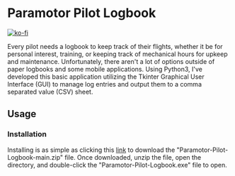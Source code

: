 # Paramotor Pilot Logbook

[![ko-fi](https://ko-fi.com/img/githubbutton_sm.svg)](https://ko-fi.com/M4M03Q2JN)

Every pilot needs a logbook to keep track of their flights, whether it be for personal interest, training, or keeping track of mechanical hours for upkeep and maintenance. Unfortunately, there aren't a lot of options outside of paper logbooks and some mobile applications. Using Python3, I've developed this basic application utilizing the Tkinter Graphical User Interface (GUI) to manage log entries and output them to a comma separated value (CSV) sheet.

## Usage

### Installation
Installing is as simple as clicking this [link](https://github.com/dievus/Paramotor-Pilot-Logbook/archive/refs/heads/main.zip) to download the "Paramotor-Pilot-Logbook-main.zip" file. Once downloaded, unzip the file, open the directory, and double-click the "Paramotor-Pilot-Logbook.exe" file to open. 
